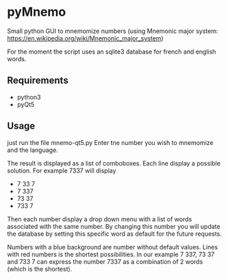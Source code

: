 # pyMnemo
Small python GUI to mnemomize numbers (using Mnemonic major system: https://en.wikipedia.org/wiki/Mnemonic_major_system)

For the moment the script uses an sqlite3 database for french and english words.

## Requirements
* python3
* pyQt5

## Usage
just run the file mnemo-qt5.py
Enter tne number you wish to mnemomize and the language.

The result is displayed as a list of comboboxes.
Each line display a possible solution. For example 7337 will display
* 7 33 7
* 7 337
* 73 37
* 733 7

Then each number display a drop down menu with a list of words associated with the same number.
By changing this number you will update the database by setting this specific word as default for the future requests.

Numbers with a blue background are number without default values.
Lines with red numbers is the shortest possibilities. In our example 
7 337, 73 37 and 733 7 can express the number 7337 as a combination of 2 words (which is the shortest).
